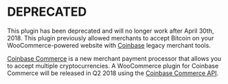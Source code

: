 DEPRECATED
====================
This plugin has been deprecated and will no longer work after April 30th, 2018. This plugin previously allowed merchants to accept Bitcoin on your WooCommerce-powered website with [Coinbase](coinbase.com) legacy merchant tools.

[Coinbase Commerce](https://commerce.coinbase.com) is a new merchant payment processor that allows you to accept multiple cryptocurrencies. A WooCommerce plugin for Coinbase Commerce will be released in Q2 2018 using the [Coinbase Commerce API](commerce.coinbase.com/docs/api). 
